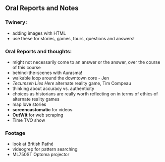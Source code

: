 ## Oral Reports and Notes 

### Twinery:
- adding images with HTML
- use these for stories, games, tours, questions and answers! 

### Oral Reports and thoughts:
- might not necessarily come to an answer or the answer, over the course of this course
- behind-the-scenes with Aurasma! 
- walkable loop around the downtown core - Jen 
- _Tecumseh Lies Here_ alternate reality game, Tim Compeau
- thinking about accuracy vs. authenticity
- choices as historians are really worth reflecting on in terms of ethics of alternate reality games
- map love stories
- **screencastomatic** for videos 
- **OutWit** for web scraping
- Time TVO show

### Footage
- look at British Pathé
- videogrep for pattern searching
- ML750ST Optoma projector
